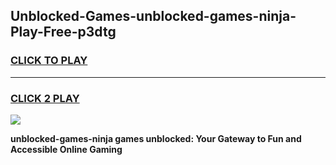 
## Unblocked-Games-unblocked-games-ninja-Play-Free-p3dtg
<h3>
<a href="https://premium76.site?title=unblocked-games-ninja&ref=17A">CLICK TO PLAY</a></h3>
<hr>

<h3>
<a href="https://premium76.site?title=unblocked-games-ninja&ref=17A">CLICK 2 PLAY</a>
  
</h3>

<a href="https://premium76.site?title=unblocked-games-ninja&ref=17A"><img src="https://clearcache.store/games.png"></a>


**unblocked-games-ninja games unblocked: Your Gateway to Fun and Accessible Online Gaming**
